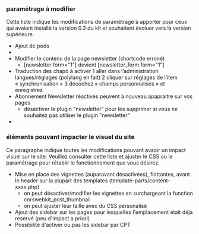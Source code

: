  ### paramétrage à modifier
Cette liste indique les modifications de paramétrage à apporter pour ceux qui avaient installé la version 0.3 du kit et souhaitent évoluer vers la version supérieure. 

 * Ajout de pods
  *  
 * Modifier le contenu de la page newsletter (shortcode erroné)
   * [newsletter form="1"]  devient [newsletter_form form="1"] 
 * Traduction des chapô à activer
   1 aller dans l’administration langues/réglages (polylang en fait)
   2 cliquer sur réglages de l’item « synchronisation »
   3 décochez « champs personnalisés » et enregistrez
 * Abonnement Newsletter réactivés peuvent à nouveau apapraitre sur vos pages
   * désactiver le plugin "newsletter" pour les supprimer si vous ne souhaitez pas utiliser le plugin "newsletter"
 * 
 
 ### éléments pouvant impacter le visuel du site
 Ce paragraphe indique toutes les modifications pouvant avaoir un impact visuel sur le site. Veuillez consulter cette liste et ajuster le CSS ou le paramétrage pour rétablir le fonctionnement que vous désirez. 
 
 * Mise en place des vignettes (auparavant désactivées), flottantes, avant le header sur la plupart des templates (template-parts/content-xxxx.php)
   * on peut désactiver/modifier les vignettes en surchargeant la function cnrswebkit_post_thumbnail
   * on peut ajuster leur taille avec du CSS personalisé
  * Ajout des sidebar sur les pages pour lesquelles l'emplacement était déjà reservé (peu d'impact a priori) 
  * Possibilité d'activer ou pas les sidebar par CPT